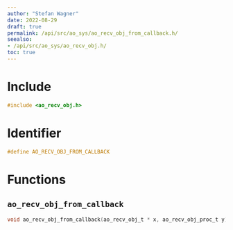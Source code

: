 ```yaml
---
author: "Stefan Wagner"
date: 2022-08-29
draft: true
permalink: /api/src/ao_sys/ao_recv_obj_from_callback.h/
seealso:
- /api/src/ao_sys/ao_recv_obj.h/
toc: true
---
```


# Include

```c
#include <ao_recv_obj.h>
```

# Identifier

```c
#define AO_RECV_OBJ_FROM_CALLBACK
```

# Functions

## `ao_recv_obj_from_callback`

```c
void ao_recv_obj_from_callback(ao_recv_obj_t * x, ao_recv_obj_proc_t y);
```

